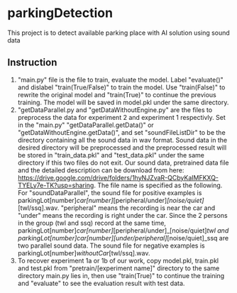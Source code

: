 # parkingDetection
This project is to detect available parking place with AI solution using sound data 
## Instruction
1. "main.py" file is the file to train, evaluate the model. Label "evaluate()" and dislabel "train(True/False)" to train the model. Use "train(False)" to rewrite the original model and "train(True)" to continue the previous training. The model will be saved in model.pkl under the same directory.
2. "getDataParallel.py and "getDataWithoutEngine.py" are the files to preprocess the data for experiment 2 and experiment 1 respectivly. Set in the "main.py" "getDataParallel.getData()" or "getDataWithoutEngine.getData()", and set "soundFileListDir" to be the directory containing all the sound data in wav format. Sound data in the desired directory will be preprocessed and the preprocessed result will be stored in "train_data.pkl" and "test_data.pkl" under the same directory if this two files do not exit. Our sound data, pretrained data file  and the detailed description can be download from here: <https://drive.google.com/drive/folders/1hyNJZvaR-QCbyKaIMFKXQ-TYELy7e-TK?usp=sharing>. 
The file name is specified as the following. For "soundDataParallel", the sound file for positive examples is parkingLot[number]_car[number]_[peripheral/under]_[noise/quiet]_[twl/ssq].wav. "peripheral" means the recording is near the car and "under" means the recording is right under the car. Since the 2 persons in the group (twl and ssq) record at the same time, parkingLot[number]_car[number]_[peripheral/under]_[noise/quiet]_twl and parkingLot[number]_car[number]_[under/peripheral]_[noise/quiet]_ssq are two parallel sound data. The sound file for negative examples is parkingLot[number]_withoutCar_[twl/ssq].wav.
3. To recover experiment 1a or 1b of our work, copy model.pkl, train.pkl and test.pkl from "pretrain/[experiment name]" directory to the same directory main.py lies in, then use "train(True)" to continue the training and "evaluate" to see the evaluation result with test data. 
